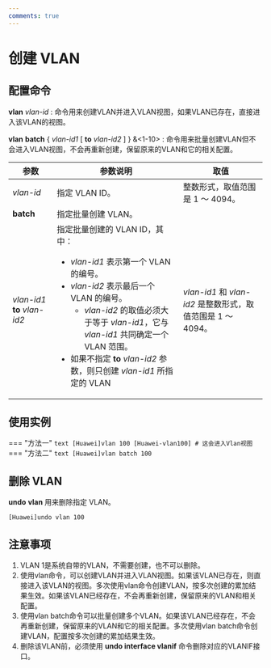 ```yaml
---
comments: true
---
```

# 创建 VLAN

## 配置命令

__vlan__ _vlan-id_ : 命令用来创建VLAN并进入VLAN视图，如果VLAN已存在，直接进入该VLAN的视图。

__vlan__ __batch__ { _vlan-id1_ [ __to__ _vlan-id2_ ] } &<1-10> : 命令用来批量创建VLAN但不会进入VLAN视图，不会再重新创建，保留原来的VLAN和它的相关配置。

| 参数                         | 参数说明                                                                                                                                                                                                                                                                                                                                | 取值                                                        |
| ---------------------------- | --------------------------------------------------------------------------------------------------------------------------------------------------------------------------------------------------------------------------------------------------------------------------------------------------------------------------------------- | ----------------------------------------------------------- |
| _vlan-id_                    | 指定 VLAN ID。                                                                                                                                                                                                                                                                                                                          | 整数形式，取值范围是 1 ～ 4094。                            |
| __batch__                    | 指定批量创建 VLAN。                                                                                                                                                                                                                                                                                                                     |                                                             |
| _vlan-id1_ __to__ _vlan-id2_ | 指定批量创建的 VLAN ID，其中：<ul> <li>_vlan-id1_ 表示第一个 VLAN 的编号。</li> <li>_vlan-id2_ 表示最后一个 VLAN 的编号。 <ul> <li>_vlan-id2_ 的取值必须大于等于 _vlan-id1_，它与 _vlan-id1_ 共同确定一个 VLAN 范围。</li> </ul> </li> <li> 如果不指定 __to__ _vlan-id2_ 参数，则只创建 _vlan-id1_ 所指定的 VLAN</li> </ul> </li> </ul> | _vlan-id1_ 和 _vlan-id2_ 是整数形式，取值范围是 1 ～ 4094。 |

## 使用实例

=== "方法一"
    ```text
    [Huawei]vlan 100
    [Huawei-vlan100] # 这会进入Vlan视图
    ```
=== "方法二"
    ```text
    [Huawei]vlan batch 100
    ```

## 删除 VLAN

__undo__ __vlan__ 用来删除指定 VLAN。

```text
[Huawei]undo vlan 100
```

## 注意事项

1. VLAN 1是系统自带的VLAN，不需要创建，也不可以删除。
2. 使用vlan命令，可以创建VLAN并进入VLAN视图。如果该VLAN已存在，则直接进入该VLAN的视图。多次使用vlan命令创建VLAN，按多次创建的累加结果生效。如果该VLAN已经存在，不会再重新创建，保留原来的VLAN和相关配置。
3. 使用vlan batch命令可以批量创建多个VLAN。如果该VLAN已经存在，不会再重新创建，保留原来的VLAN和它的相关配置。多次使用vlan batch命令创建VLAN，配置按多次创建的累加结果生效。
4. 删除该VLAN前，必须使用 __undo interface vlanif__ 命令删除对应的VLANIF接口。
